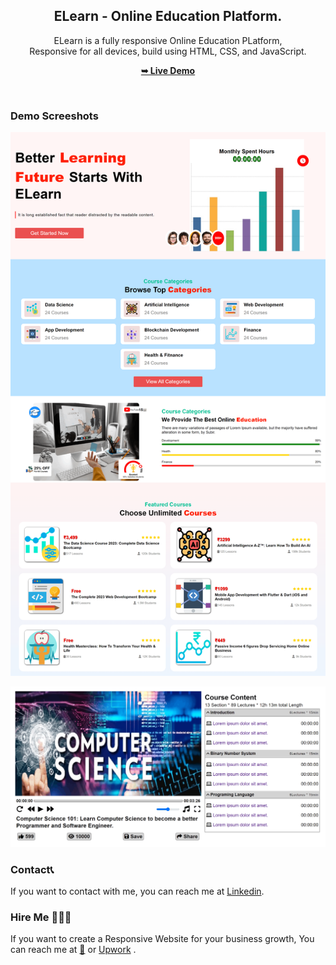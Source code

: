 <div align="center">

  <h2 align="center">ELearn - Online Education Platform.</h2>

  ELearn is a fully responsive Online Education PLatform, <br />Responsive for all devices, build using HTML, CSS, and JavaScript.

  <a href="https://subirkumarpratihar.github.io/ELearn/"><strong>➥ Live Demo</strong></a>

</div>

<br />

### Demo Screeshots

![ELearn Desktop Demo](image/readme_img/ELearn_img.png "Desktop Demo") 

![ELearn Desktop Demo](image/readme_img/Elearn_img_video.png "Desktop Demo")


### Contact📞

If you want to contact with me, you can reach me at [Linkedin](https://www.linkedin.com/in/subirkumarpratihar/).


### Hire Me 🧑🏻‍💼

If you want to create a Responsive Website for your business growth, You can reach me at [🔗](https://subirkumarpratihar.github.io/subirKumar/) or [Upwork](https://www.upwork.com/freelancers/~018217ee6c19c3fd98) .

